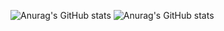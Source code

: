 ![Anurag's GitHub stats](https://github-readme-stats.vercel.app/api?username=aaron2599&bg_color=10,3350A4,ff5c51&title_color=fff&text_color=fff)
![Anurag's GitHub stats](https://github-readme-stats.vercel.app/api/top-langs/?username=aaron2599&layout=compact&&bg_color=10,3350A4,ff5c51&title_color=fff&text_color=fff)
